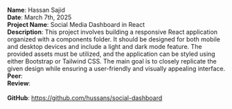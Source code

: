 **Name**: Hassan Sajid
<br/>
**Date**: March 7th, 2025
<br/>
**Project Name**: Social Media Dashboard in React
<br/>
**Description**: This project involves building a responsive React application organized with a components folder. It should be designed for both mobile and desktop devices and include a light and dark mode feature. The provided assets must be utilized, and the application can be styled using either Bootstrap or Tailwind CSS. The main goal is to closely replicate the given design while ensuring a user-friendly and visually appealing interface.
<br/>
**Peer**: 
<br/>
**Review**: 
<br/>
<br/>
**GitHub**: https://github.com/hussans/social-dashboard
